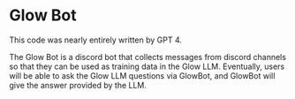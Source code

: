 # Glow Bot

This code was nearly entirely written by GPT 4.

The Glow Bot is a discord bot that collects messages from discord channels so
that they can be used as training data in the Glow LLM. Eventually, users will
be able to ask the Glow LLM questions via GlowBot, and GlowBot will give the
answer provided by the LLM.
